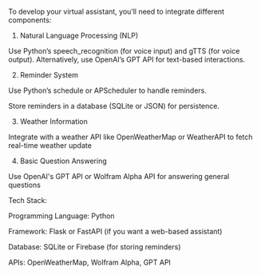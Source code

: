 To develop your virtual assistant, you’ll need to integrate different components:
1. Natural Language Processing (NLP)
   
Use Python’s speech_recognition (for voice input) and gTTS (for voice output).
Alternatively, use OpenAI’s GPT API for text-based interactions.

2. Reminder System

Use Python’s schedule or APScheduler to handle reminders.

Store reminders in a database (SQLite or JSON) for persistence.

3. Weather Information

Integrate with a weather API like OpenWeatherMap or WeatherAPI to fetch real-time weather update

4. Basic Question Answering

Use OpenAI's GPT API or Wolfram Alpha API for answering general questions

Tech Stack:

Programming Language: Python

Framework: Flask or FastAPI (if you want a web-based assistant)

Database: SQLite or Firebase (for storing reminders)

APIs: OpenWeatherMap, Wolfram Alpha, GPT API
